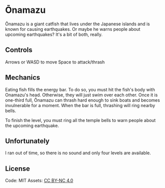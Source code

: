 # Ōnamazu

Ōnamazu is a giant catfish that lives under the Japanese islands and is known for causing earthquakes. Or maybe he warns people about upcoming earthquakes? It's a bit of both, really.

## Controls
Arrows or WASD to move
Space to attack/thrash

## Mechanics
Eating fish fills the energy bar. To do so, you must hit the fish's body with Onamazu's head. Otherwise, they will just swim over each other. Once it is one-third full, Ōnamazu can thrash hard enough to sink boats and becomes invulnerable for a moment. When the bar is full, thrashing will ring nearby bells.

To finish the level, you must ring all the temple bells to warn people about the upcoming earthquake.

## Unfortunately

I ran out of time, so there is no sound and only four levels are available.

## License
Code: MIT
Assets:  [CC BY-NC 4.0](https://creativecommons.org/licenses/by-nc/4.0/)
